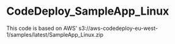 # CodeDeploy_SampleApp_Linux

This code is based on AWS' s3://aws-codedeploy-eu-west-1/samples/latest/SampleApp_Linux.zip
